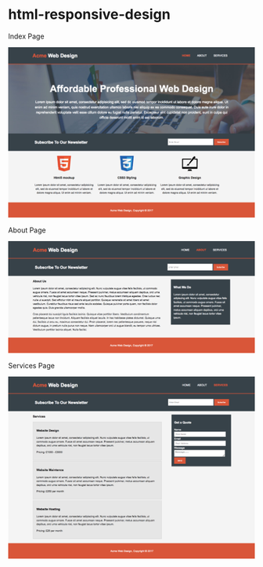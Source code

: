 # html-responsive-design

Index Page

<img src="images/index.png">

About Page

<img src="images/about.png">

Services Page


<img src="images/services.png">
